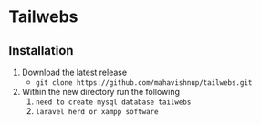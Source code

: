 # Tailwebs

## Installation

1. Download the latest release
    - `git clone https://github.com/mahavishnup/tailwebs.git`
2. Within the new directory run the following
    1. `need to create mysql database tailwebs`
    2. `laravel herd or xampp software`